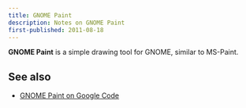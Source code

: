 ```yaml
---
title: GNOME Paint
description: Notes on GNOME Paint
first-published: 2011-08-18
---
```


**GNOME Paint** is a simple drawing tool for GNOME, similar to MS-Paint.

See also
--------

*   [GNOME Paint on Google Code](http://code.google.com/p/gnome-paint/)
